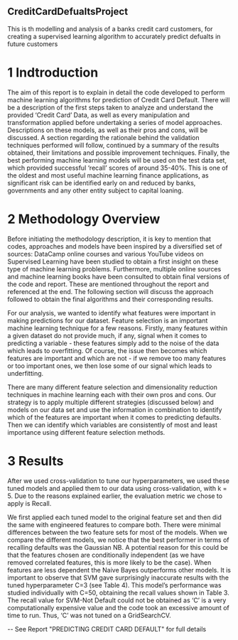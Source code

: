 ## CreditCardDefualtsProject
This is th modelling and analysis of a banks credit card customers, for creating a supervised learning algorithm to accurately predict defualts in future customers

# 1 Indtroduction
The aim of this report is to explain in detail the code developed to perform machine learning algorithms for prediction of Credit Card Default. There will be a description of the first steps taken to analyze and understand the provided ‘Credit Card’ Data, as well as every manipulation and transformation applied before undertaking a series of model approaches. Descriptions on these models, as well as their pros and cons, will be discussed. A section regarding the rationale behind the validation techniques performed will follow, continued by a summary of the results obtained, their limitations and possible improvement techniques. Finally, the best performing machine learning models will be used on the test data set, which provided successful ‘recall’ scores of around 35-40%. This is one of the oldest and most useful machine learning finance applications, as significant risk can be identified early on and reduced by banks, governments and any other entity subject to capital loaning. 


# 2 Methodology Overview 
Before initiating the methodology description, it is key to mention that codes, approaches and models have been inspired by a diversified set of sources: DataCamp online courses and various YouTube videos on Supervised Learning have been studied to obtain a first insight on these type of machine learning problems. Furthermore, multiple online sources and machine learning books have been consulted to obtain final versions of the code and report. These are mentioned throughout the report and referenced at the end. The following section will discuss the approach followed to obtain the final algorithms and their corresponding results. 

For our analysis, we wanted to identify what features were important in making predictions for our dataset. Feature selection is an important machine learning technique for a few reasons. Firstly, many features within a given dataset do not provide much, if any, signal when it comes to predicting a variable - these features simply add to the noise of the data which leads to overfitting. Of course, the issue then becomes which features are important and which are not - if we remove too many features or too important ones, we then lose some of our signal which leads to underfitting. 

There are many different feature selection and dimensionality reduction techniques in machine learning each with their own pros and cons. Our strategy is to apply multiple different strategies (discussed below) and models on our data set and use the information in combination to identify which of the features are important when it comes to predicting defaults. Then we can identify which variables are consistently of most and least importance using different feature selection methods. 


# 3 Results 
After we used cross-validation to tune our hyperparameters, we used these tuned models and applied them to our data using cross-validation, with k = 5. Due to the reasons explained earlier, the evaluation metric we chose to apply is Recall. 

We first applied each tuned model to the original feature set and then did the same with engineered features to compare both. There were minimal differences between the two feature sets for most of the models. When we compare the different models, we notice that the best performer in terms of recalling defaults was the Gaussian NB. A potential reason for this could be that the features chosen are conditionally independent (as we have removed correlated features, this is more likely to be the case). When features are less dependent the Naive Bayes outperforms other models. It is important to observe that SVM gave surprisingly inaccurate results with the tuned hyperparameter C=3 (see Table 4). This model’s performance was studied individually with C=50, obtaining the recall values shown in Table 3. The recall value for SVM-Not Default could not be obtained as ‘C’ is a very computationally expensive value and the code took an excessive amount of time to run. Thus, ‘C’ was not tuned on a GridSearchCV. 

-- See Report "PREDICTING CREDIT CARD DEFAULT" for full details






